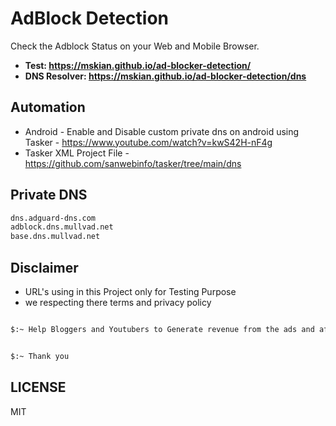 # AdBlock Detection

Check the Adblock Status on your Web and Mobile Browser.

- **Test: <https://mskian.github.io/ad-blocker-detection/>**
- **DNS Resolver: <https://mskian.github.io/ad-blocker-detection/dns>**

## Automation

- Android - Enable and Disable custom private dns on android using Tasker - <https://www.youtube.com/watch?v=kwS42H-nF4g>
- Tasker XML Project File - <https://github.com/sanwebinfo/tasker/tree/main/dns>

## Private DNS

```sh
dns.adguard-dns.com
adblock.dns.mullvad.net
base.dns.mullvad.net
```

## Disclaimer

- URL's using in this Project only for Testing Purpose  
- we respecting there terms and privacy policy

```sh

$:~ Help Bloggers and Youtubers to Generate revenue from the ads and affilate


$:~ Thank you

```

## LICENSE

MIT
